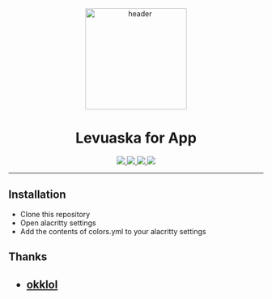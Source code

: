 <div align="center">
    <img src="https://github.com/levuaska.png" height="200" alt="header"/>
    <h1>Levuaska for App</h1>
    <p></p>
    <a href="https://github.com/levuaska/template/stargazers">
        <img src="https://img.shields.io/github/stars/levuaska/template?colorA=0f0f17&colorB=%23afbea2&style=for-the-badge">
    </a>
    <a href="https://github.com/levuaska/template/network/members/">
        <img src="https://badges.pufler.dev/updated/levuaska/template?style=for-the-badge&color=e4c9af&logoColor=white&labelColor=0f0f17">
    <a href="https://github.com/levuaska/template">
    	<img src="https://img.shields.io/github/repo-size/levuaska/template?colorA=0f0f17&colorB=%23b5e8e0&label=size&style=for-the-badge">
    </a>
    <a href="https://github.com/levuaska/template/blob/main/LICENSE">
    	<img src="https://img.shields.io/github/license/levuaska/template?colorA=0f0f17&colorB=%23d78787&style=for-the-badge&logoColor=white">
    </a>
</div>
<hr>

<h2>Installation</h2>
  
- Clone this repository
- Open alacritty settings
- Add the contents of colors.yml to your alacritty settings
  
<h2>Thanks<h2>

- [okklol](https://github.com/okklol)


